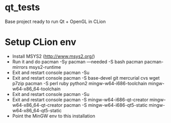 # qt_tests
Base project ready to run Qt + OpenGL in CLion

Setup CLion env
===============
- Install MSYS2 (http://www.msys2.org/)
- Run it and do
    pacman -Sy
    pacman —needed -S bash pacman pacman-mirrors msys2-runtime
- Exit and restart console
    pacman -Su
- Exit and restart console
    pacman -S base-devel git mercurial cvs wget p7zip
    pacman -S perl ruby python2 mingw-w64-i686-toolchain mingw-w64-x86_64-toolchain
- Exit and restart console
    pacman -Su
- Exit and restart console
    pacman -S mingw-w64-i686-qt-creator mingw-w64-x86_64-qt-creator
    pacman -S mingw-w64-i686-qt5-static mingw-w64-x86_64-qt5-static
- Point the MinGW env to this installation

